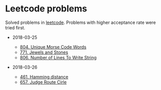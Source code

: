 # Leetcode problems

Solved problems in [leetcode](https://leetcode.com). Problems with higher acceptance rate were tried first.

* 2018-03-25
    * [804. Unique Morse Code Words](https://leetcode.com/problems/unique-morse-code-words/description/)
    * [771. Jewels and Stones](https://leetcode.com/problems/jewels-and-stones/description/)
    * [806. Number of Lines To Write String](https://leetcode.com/problems/number-of-lines-to-write-string/)

* 2018-03-26
    * [461. Hamming distance](https://leetcode.com/problems/hamming-distance/description/)
    * [657. Judge Route Cirle](https://leetcode.com/problems/judge-route-circle/description/)
